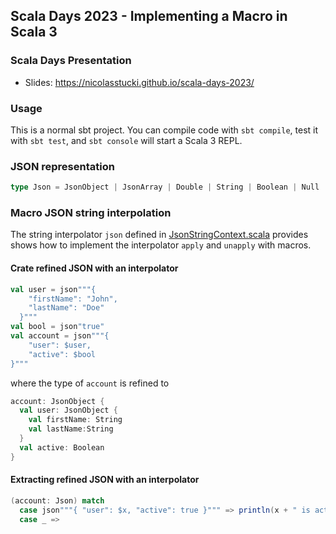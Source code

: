 ## Scala Days 2023 - Implementing a Macro in Scala 3


### Scala Days Presentation

* Slides: https://nicolasstucki.github.io/scala-days-2023/

### Usage

This is a normal sbt project. You can compile code with `sbt compile`, test it with `sbt test`, and `sbt console` will start a Scala 3 REPL.

### JSON representation


```scala
type Json = JsonObject | JsonArray | Double | String | Boolean | Null
```

### Macro JSON string interpolation

The string interpolator `json` defined in [JsonStringContext.scala](src/main/scala/jsonlib/JsonStringContext.scala) provides shows how to implement the interpolator `apply` and `unapply` with macros.

#### Crate refined JSON with an interpolator
```scala
val user = json"""{
    "firstName": "John",
    "lastName": "Doe"
  }"""
val bool = json"true"
val account = json"""{
    "user": $user,
    "active": $bool
}"""
```
where the type of `account` is refined to
```scala
account: JsonObject {
  val user: JsonObject {
    val firstName: String
    val lastName:String
  }
  val active: Boolean
}
```

#### Extracting refined JSON with an interpolator

```scala
(account: Json) match
  case json"""{ "user": $x, "active": true }""" => println(x + " is active")
  case _ =>
```

